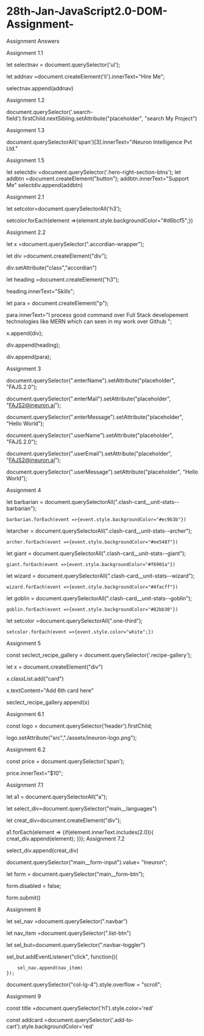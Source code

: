 # 28th-Jan-JavaScript2.0-DOM-Assignment-
Assignment Answers

Assignment 1.1

  let selectnav = document.querySelector('ul');
  
  let addnav =document.createElement('li').innerText="Hire Me";
  
  selectnav.append(addnav)
  
Assignment 1.2

  document.querySelector('.search-field').firstChild.nextSibling.setAttribute("placeholder", "search My Project")
  
Assignment 1.3

  document.querySelectorAll('span')[3].innerText="iNeuron Intelligence Pvt Ltd."
  
Assignment 1.5

  let selectdiv =document.querySelector('.hero-right-section-btns');
  let addbtn =document.createElement("button");
  addbtn.innerText="Support Me"
  selectdiv.append(addbtn)

Assignment 2.1

  let setcolor=document.querySelectorAll('h3');
  
  setcolor.forEach(element =>{element.style.backgroundColor="#d6bcf5";})
  
Assignment 2.2

  let x =document.querySelector(".accordian-wrapper");
  
  let div =document.createElement("div");
  
  div.setAttribute("class","accordian")
  
  let heading =document.createElement("h3");
  
  heading.innerText="Skills";
  
  let para = document.createElement("p");
  
  para.innerText="I process good command over Full Stack developement technologies like MERN which can seen in my work over Github ";
  
  x.append(div);
  
  div.append(heading);
  
  div.append(para);
  
Assignment 3
  
  document.querySelector(".enterName").setAttribute("placeholder", "FAJS.2.0");
  
  document.querySelector(".enterMail").setAttribute("placeholder", "FAJS2@ineuron.ai");
  
  document.querySelector(".enterMessage").setAttribute("placeholder", "Hello World");
  
  document.querySelector(".userName").setAttribute("placeholder", "FAJS.2.0");
  
  document.querySelector(".userEmail").setAttribute("placeholder", "FAJS2@ineuron.ai");
  
  document.querySelector(".userMessage").setAttribute("placeholder", "Hello World");

  
Assignment 4
   
   let barbarian = document.querySelectorAll(".clash-card__unit-stats--barbarian");
   
    barbarian.forEach(event =>{event.style.backgroundColor="#ec9b3b"})
 
 letarcher = document.querySelectorAll(".clash-card__unit-stats--archer");
 
    archer.forEach(event =>{event.style.backgroundColor="#ee5487"})
 
 let giant = document.querySelectorAll(".clash-card__unit-stats--giant");
 
    giant.forEach(event =>{event.style.backgroundColor="#f6901a"})
 
 let wizard = document.querySelectorAll(".clash-card__unit-stats--wizard");
 
    wizard.forEach(event =>{event.style.backgroundColor="#4facff"})
 
 let goblin = document.querySelectorAll(".clash-card__unit-stats--goblin");
 
    goblin.forEach(event =>{event.style.backgroundColor="#82bb30"})
 
 let setcolor =document.querySelectorAll(".one-third");
 
    setcolor.forEach(event =>{event.style.color="white";})

Assignment 5
  
  const seclect_recipe_gallery = document.querySelector('.recipe-gallery');
  
  let x = document.createElement("div")
  
  x.classList.add("card")
  
  x.textContent="Add 6th card here"
  
  seclect_recipe_gallery.append(x)

Assignment 6.1
 
  const logo = document.querySelector('header').firstChild;
  
  logo.setAttribute("src","./assets/ineuron-logo.png");

Assignment 6.2
  
  const price = document.querySelector('span');
  
  price.innerText="$10";
  
Assignment 7.1
 
 let a1 = document.querySelectorAll("a");
 
 let select_div=document.querySelector("main__languages")
 
 let creat_div=document.createElement("div");
 
 a1.forEach(element => {if(element.innerText.includes(2.0)){
                          creat_div.append(element); }});
Assignment 7.2

  select_div.append(creat_div)
  
  document.querySelector("main__form-input").value= "Ineuron";
  
  let form = document.querySelector("main__form-btn");
  
  form.disabled = false;
  
  form.submit()


Assignment 8

  let sel_nav =document.querySelector(".navbar")
  
  let nav_item =document.querySelector(".list-btn")
  
  let sel_but=document.querySelector(".navbar-toggler")
  
  sel_but.addEventListener("click", function(){
  
        sel_nav.append(nav_item)
    });
   
   document.querySelector("col-lg-4").style.overflow = "scroll";
   
Assignment 9
  
  const title =document.querySelector('h1').style.color='red'
  
  const addcard =document.querySelector('.add-to-cart').style.backgroundColor='red'



  
  
